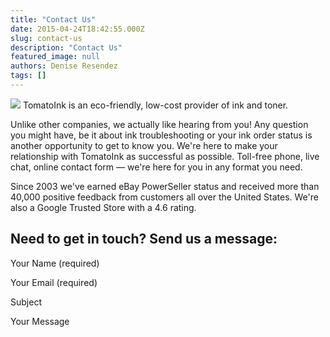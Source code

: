 ```yaml
---
title: "Contact Us"
date: 2015-04-24T18:42:55.000Z
slug: contact-us
description: "Contact Us"
featured_image: null
authors: Denise Resendez
tags: []
---
```


![](/blog/images/archive/2015/02/recycle-300x287.png) TomatoInk is an eco-friendly, low-cost provider of ink and toner.

Unlike other companies, we actually like hearing from you! Any question you might have, be it about ink troubleshooting or your ink order status is another opportunity to get to know you. We're here to make your relationship with TomatoInk as successful as possible. Toll-free phone, live chat, online contact form — we're here for you in any format you need.

Since 2003 we've earned eBay PowerSeller status and received more than 40,000 positive feedback from customers all over the United States. We're also a Google Trusted Store with a 4.6 rating.

## Need to get in touch? Send us a message:

Your Name (required)  

Your Email (required)  

Subject  

Your Message  